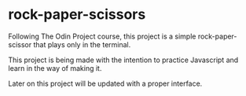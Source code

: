 # rock-paper-scissors

Following The Odin Project course, this project is a simple rock-paper-scissor that plays only in the terminal.

This project is being made with the intention to practice Javascript and learn in the way of making it.

Later on this project will be updated with a proper interface.